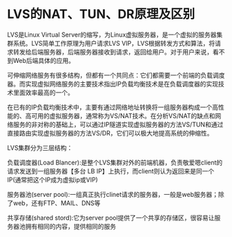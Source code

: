 # LVS的NAT、TUN、DR原理及区别

LVS是Linux Virtual Server的缩写，为Linux虚拟服务器，是一个虚拟的服务器集群系统。LVS简单工作原理为用户请求LVS VIP，LVS根据转发方式和算法，将请求转发给后端服务器，后端服务器接收到请求，返回给用户。对于用户来说，看不到Web后端具体的应用。

可伸缩网络服务有很多结构，但都有一个共同点：它们都需要一个前端的负载调度器。而实现虚拟网络服务的主要技术指出IP负载均衡技术是在负载调度器的实现技术里面效率最高的一个。

在已有的IP负载均衡技术中，主要有通过网络地址转换将一组服务器构成一个高性能的、高可用的虚拟服务器，通常称为VS/NAT技术。在分析VS/NAT的缺点和网络服务的非对称的基础上，可以通过IP隧道实现虚拟服务器的方法VS/TUN和通过直接路由实现虚拟服务器的方法VS/DR，它们可以极大地提高系统的伸缩性。

LVS集群分为三层结构：

负载调度器(Load Blancer):是整个LVS集群对外的前端机器，负责敬爱嗯client的请求发送到一组服务器【多台 LB IP】上执行，而client则认为返回来是同一个IP(通常把这个IP成为虚拟ip或VIP)

服务器池(server pool):一组真正执行clinet请求的服务器，一般是web服务器；除了web，还有FTP、MAIL、DNS等

共享存储(shared stord):它为server pool提供了一个共享的存储区，很容易让服务器池拥有相同的内容，提供相同的服务
